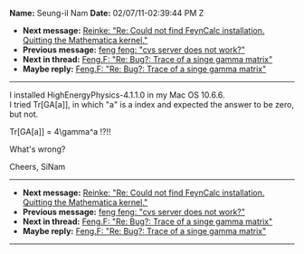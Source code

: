 **Name:** Seung-il Nam
**Date:** 02/07/11-02:39:44 PM Z

  - **Next message:** [Reinke: "Re: Could not find FeynCalc
    installation. Quitting the Mathematica kernel."](0627.html)
  - **Previous message:** [feng feng: "cvs server does not
    work?"](0625.html)
  - **Next in thread:** [Feng.F: "Re: Bug?: Trace of a singe gamma
    matrix"](0629.html)
  - **Maybe reply:** [Feng.F: "Re: Bug?: Trace of a singe gamma
    matrix"](0629.html)

-----

I installed HighEnergyPhysics-4.1.1.0 in my Mac OS 10.6.6.  
I tried Tr[GA[a]], in which "a" is a index and expected
the answer to be zero, but not.  

Tr[GA[a]] = 4\\gamma^a \!?\!\!  

What's wrong?  

Cheers, SiNam  

-----

  - **Next message:** [Reinke: "Re: Could not find FeynCalc
    installation. Quitting the Mathematica kernel."](0627.html)
  - **Previous message:** [feng feng: "cvs server does not
    work?"](0625.html)
  - **Next in thread:** [Feng.F: "Re: Bug?: Trace of a singe gamma
    matrix"](0629.html)
  - **Maybe reply:** [Feng.F: "Re: Bug?: Trace of a singe gamma
    matrix"](0629.html)

-----


